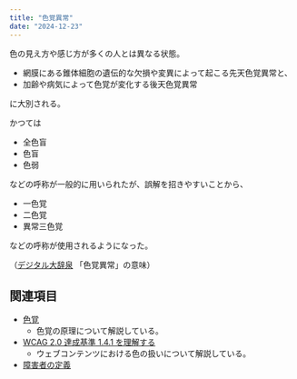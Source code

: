 ```yaml
---
title: "色覚異常"
date: "2024-12-23"
---
```


色の見え方や感じ方が多くの人とは異なる状態。

- 網膜にある錐体細胞の遺伝的な欠損や変異によって起こる先天色覚異常と、
- 加齢や病気によって色覚が変化する後天色覚異常

に大別される。

かつては

- 全色盲
- 色盲
- 色弱

などの呼称が一般的に用いられたが、誤解を招きやすいことから、

- 一色覚
- 二色覚
- 異常三色覚

などの呼称が使用されるようになった。

（[デジタル大辞泉](https://kotobank.jp/dictionary/daijisen/1388/) 「色覚異常」の意味）

## 関連項目

- [色覚](20241223-colour-sense.md)
	- 色覚の原理について解説している。
- [WCAG 2.0 達成基準 1.4.1 を理解する](20241223-wcag20-visual-audio-contrast-without-color.md)
	- ウェブコンテンツにおける色の扱いについて解説している。
- [障害者の定義](20241214-disabled-people.md)